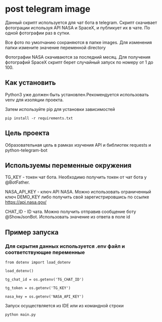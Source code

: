 # post telegram image
Данный скрипт используется для чат бота в telegram. Скрипт скачивает фотограции используя API NASA и SpaceX, и публикует их в чате. По одной фотографии раз в сутки.

Все фото по умолчанию сохраняются в папке images. Для изменения папки измените значение переменной directory

Фотографии NASA скачиваются за последний месяц. Для получения фотографий SpaceX скрипт берет случайный запуск по номеру от 1 до 100.

## Как установить
Python3 уже должен быть установлен.Рекомендуется использовать venv для изоляции проекта.

Затем используйте pip для установки зависимостей

`pip install -r requirements.txt`

## Цель проекта
Образовательная цель в рамках изучения API и библиотек requests и python-telegram-bot
 
## Используемы переменные окружения
TG_KEY - токен чат бота. Необходимо получить токен от чат бота у @BotFather. 

NASA_API_KEY - ключ API NASA. Можно использовать ограниченный ключ DEMO_KEY либо получить свой зарегистрировшись по ссылке https://api.nasa.gov/

CHAT_ID - ID чата. Можно получить отправив сообщение боту @ShowJsonBot. Использовать значение из ответа в поле id
 
## Пример запуcка
 
### Для скрытия данных используется .env файл и соответствующие переменные
 
```
from dotenv import load_dotenv
 
load_dotenv()
 
tg_chat_id = os.getenv('TG_CHAT_ID')
    
tg_token = os.getenv('TG_KEY')

nasa_key = os.getenv('NASA_API_KEY')
```
 
Запуск осуществляется из IDE или из командной строки 
```
python main.py
```
